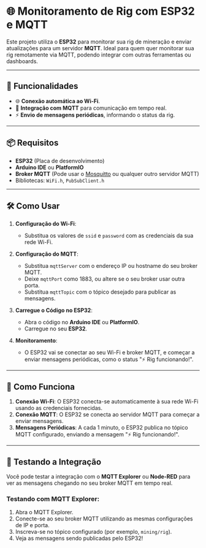 # 🌐 Monitoramento de Rig com ESP32 e MQTT

Este projeto utiliza o **ESP32** para monitorar sua rig de mineração e enviar atualizações para um servidor **MQTT**. Ideal para quem quer monitorar sua rig remotamente via MQTT, podendo integrar com outras ferramentas ou dashboards.

---

## 🚀 Funcionalidades

- 🌐 **Conexão automática ao Wi-Fi**.
- 📡 **Integração com MQTT** para comunicação em tempo real.
- ⚡ **Envio de mensagens periódicas**, informando o status da rig.

---

## 📦 Requisitos

- **ESP32** (Placa de desenvolvimento)
- **Arduino IDE** ou **PlatformIO**
- **Broker MQTT** (Pode usar o [Mosquitto](https://mosquitto.org/) ou qualquer outro servidor MQTT)
- Bibliotecas: `WiFi.h`, `PubSubClient.h`

---

## 🛠️ Como Usar

1. **Configuração do Wi-Fi**:
   - Substitua os valores de `ssid` e `password` com as credenciais da sua rede Wi-Fi.

2. **Configuração do MQTT**:
   - Substitua `mqttServer` com o endereço IP ou hostname do seu broker MQTT.
   - Deixe `mqttPort` como 1883, ou altere se o seu broker usar outra porta.
   - Substitua `mqttTopic` com o tópico desejado para publicar as mensagens.

3. **Carregue o Código no ESP32**:
   - Abra o código no **Arduino IDE** ou **PlatformIO**.
   - Carregue no seu **ESP32**.

4. **Monitoramento**:
   - O ESP32 vai se conectar ao seu Wi-Fi e broker MQTT, e começar a enviar mensagens periódicas, como o status "⚡ Rig funcionando!".

---

## 📨 Como Funciona

1. **Conexão Wi-Fi**: O ESP32 conecta-se automaticamente à sua rede Wi-Fi usando as credenciais fornecidas.
2. **Conexão MQTT**: O ESP32 se conecta ao servidor MQTT para começar a enviar mensagens.
3. **Mensagens Periódicas**: A cada 1 minuto, o ESP32 publica no tópico MQTT configurado, enviando a mensagem "⚡ Rig funcionando!".

---

## 📱 Testando a Integração

Você pode testar a integração com o **MQTT Explorer** ou **Node-RED** para ver as mensagens chegando no seu broker MQTT em tempo real.

### Testando com MQTT Explorer:
1. Abra o MQTT Explorer.
2. Conecte-se ao seu broker MQTT utilizando as mesmas configurações de IP e porta.
3. Inscreva-se no tópico configurado (por exemplo, `mining/rig`).
4. Veja as mensagens sendo publicadas pelo ESP32!
